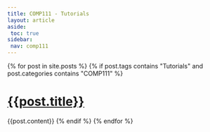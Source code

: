 ```yaml
---
title: COMP111 - Tutorials
layout: article
aside:
 toc: true
sidebar:
 nav: comp111
---
```

{% for post in site.posts %}
{% if post.tags contains "Tutorials" and post.categories contains "COMP111" %}
# [{{post.title}}]({{site.baseurl}}{{post.url}})
{{post.content}}
{% endif %}
{% endfor %}
